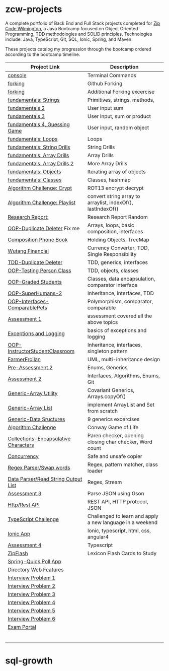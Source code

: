# zcw-projects
A complete portfolio of Back End and Full Stack projects completed for [Zip Code Wilmington](http://www.zipcodewilmington.com/), a Java Bootcamp focused on Object Oriented Programming, TDD methodologies and SOLID principles. Technologies include: Java, TypeScript, Git, SQL, Ionic, Spring, and Maven.

These projects catalog my progression through the bootcamp ordered according to the bootcamp timeline.

| Project Link                                                 | Description                                                 |
| ------------------------------------------------------------ | ----------------------------------------------------------- |
| [console](/CR-MesoLabs-Console)                              | Terminal Commands                                           |
| [forking](/Spoon-Knife)                                      | Github Forking                                              |
| [forking](/CR-MicroLabs-Git-MyFirstFork)                     | Additional Forking excercise                                |
| [fundamentals: Strings](/CR-MicroLabs-JavaFundamentals-DanDoBetterDrills) | Primitives, strings, methods,                               |
| [fundamentals 2](/ZCW-MicroLabs-JavaFundamentals-SumOfInput) | User input sum                                              |
| [fundamentals 3](/ZCW-MicroLabs-JavaFundamentals-SumOrProduct) | User input, sum or product                                  |
| [fundamentals 4, Guessing Game](/ZCW-MicroLabs-JavaFundamentals-TooLargeTooSmall) | User input, random object                                   |
| [fundamentals: Loops](/CR-MicroLabs-Loops-NumbersTrianglesTables) | Loops                                                       |
| [fundamentals: String Drills](/FundamentalDrills-Part2)      | String Drills                                               |
| [fundamentals: Array Drills](/FundamentalDrills-Part1)       | Array Drills                                                |
| [fundamentals: Array Drills 2](/CR-MicroLabs-Arrays-StringArrayUtilities) | More Array Drills                                           |
| [fundamentals: Objects](/CR-MesoLabs-Arrays-PersonDetails)   | Iterating array of objects                                  |
| [fundamentals: Classes](/DiceyLab)                           | Classes, hashmap                                            |
| [Algorithm Challenge: Crypt](/SimpleCrypt)                   | ROT13 encrypt decrypt                                       |
| [Algorithm Challenge: Playlist]( /PlaylistChallenge)         | convert string array to arraylist, indexOf(), lastIndexOf() |
| [Research Report: ]( /JavaZipBook-v1)                        | Research Report Random                                      |
| [OOP-Duplicate Deleter]() Fix me                             | Arrays, loops, basic composition, interfaces                |
| [Composition Phone Book]( /CR-MicroLabs-Composition-PhoneBook) | Holding Objects, TreeMap                                    |
| [Wutang Financial]( /CR-MesoLab-OOP-WuTangFinancial)         | Currency Converter, TDD, Single Responsibility              |
| [TDD-Duplicate Deleter](/DuplicateDeleterTDD)                | TDD, generics, interfaces                                   |
| [OOP-Testing Person Class]( /CR-MicroLabs-OOP-TestingPersonClass) | TDD, objects, classes                                       |
| [OOP-Graded Students]( /CR-MesoLabs-OOP-GradedStudents)      | Classes, data encapsulation, comparator interface           |
| [OOP-SuperHumans-2]( /OOP-SuperHumans-2)                     | Inheritance, interfaces, TDD                                |
| [OOP-Interfaces-ComparablePets]( /CR-MesoLabs-Interfaces-ComparablePets) | Polymorphism, comparator, comparable                        |
| [Assessment 1]( /ZipCodeWilmington-Cohort-4.0-Java-Assessment-1) | assessment covered all the above topics                     |
| [Exceptions and Logging]( /CR-MicroLabs-ExceptionsAndLogging) | basics of exceptions and logging                            |
| [OOP-InstructorStudentClassroom]( /CR-MacroLabs-OOP-InstructorStudentClassroom) | Inheritance, interfaces, singleton pattern                  |
| [FarmerFroilan]( /CR-MesoLabs-Interfaces-FarmerFroilan)      | UML, multi-inheritance design                               |
| [Pre-Assessment 2](/ZipCodeWilmington-Cohort-4.0-Java-PREAssessment-2) | Enums, Generics                                             |
| [Assessment 2]( /JavaAssessmen2Final)                        | Interfaces, Algorithms, Enums, Git                          |
| [Generic-Array Utility](/CR-MesoLabs-Generics-ArrayUtility)  | Covariant Generics, Arrays.copyOf()                         |
| [Generic-Array List](/CR-MicroLabs-Generics-MyArrayList)     | implement ArrayList and Set from scratch                    |
| [Generic-Data Sructures](/ZCW-MesoLabs-Generics-GenericDataStructures) | 9 generics excercises                                       |
| [Algorithm Challenge](/ConwayGameOfLife)                     | Conway Game of Life                                         |
| [Collections-Encapsulative Characters](/CR-MesoLabs-Collections-EncapsulativeCharacters) | Paren checker, opening closing char checker, Word count     |
| [Concurrency](/CR-MesoLabs-Concurrency-MonkeyTypeWriter)     | Safe and unsafe copier                                      |
| [Regex Parser/Swap words](/ZCW-Regex-Hamlet-Parser)          | Regex, pattern matcher, class loader                        |
| [Data Parser/Read String Output List](/CR-MesoLab-Strings-JerkSON) | Regex, Stream                                               |
| [Assessment 3](/JavaAssessment3)                             | Parse JSON using Gson                                       |
| [Http/Rest API](/YouAreEll)                                  | REST API, HTTP protocol,  JSON                              |
| [TypeScript Challenge](/CR-MacroLabs-TypeScript-Casino)      | Challenged to learn and apply a new language in a weekend   |
| [Ionic App](/AsthmaApp)                                      | Ionic, typescript, html, css, angular4                      |
| [Assessment 4 ]()                                            | Typescript                                                  |
| [ZipFlash]()                                                 | Lexicon Flash Cards to Study                                |
| [Spring-Quick Poll App]()                                    |                                                             |
| [Directory Web Features]()                                   |                                                             |
| [Interview Problem 1]()                                      |                                                             |
| [Interview Problem 2]()                                      |                                                             |
| [Interview Problem 3]()                                      |                                                             |
| [Interview Problem 4]()                                      |                                                             |
| [Interview Problem 5]()                                      |                                                             |
| [Interview Problem 6]()                                      |                                                             |
| [Exam Portal]()                                              |                                                             |
|                                                              |                                                             |
|                                                              |                                                             |
|                                                              |                                                             |
|                                                              |                                                             |
|                                                              |                                                             |
|                                                              |                                                             |

# sql-growth
